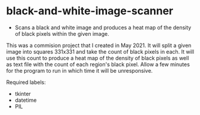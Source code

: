 # black-and-white-image-scanner
- Scans a black and white image and produces a heat map of the density of black pixels within the given image.

This was a commision project that I created in May 2021.
It will split a given image into squares 331x331 and take the count of black pixels in each. 
It will use this count to produce a heat map of the density of black pixels as well as text file with the count of each region's black pixel.
Allow a few minutes for the program to run in which time it will be unresponsive.

Required labels:
- tkinter
- datetime
- PIL
